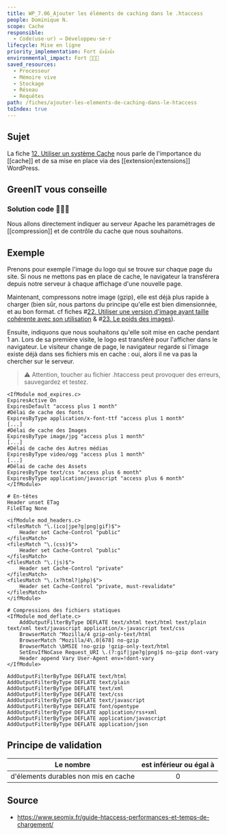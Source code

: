```yaml
---
title: WP_7.06_Ajouter les éléments de caching dans le .htaccess
people: Dominique N.
scope: Cache
responsible:
  - Code(use·ur) → Développeu·se·r
lifecycle: Mise en ligne
priority_implementation: Fort 👍👍👍
environmental_impact: Fort 🌱🌱🌱
saved_resources:
  - Processeur
  - Mémoire vive
  - Stockage
  - Réseau
  - Requêtes
path: /fiches/ajouter-les-elements-de-caching-dans-le-htaccess
toIndex: true
---
```


## Sujet

La fiche [12. Utiliser un système Cache](./12.%20Utiliser%20un%20syst%C3%A8me%20Cache.md) nous parle de l'importance du [[cache]] et de sa mise en place via des [[extension|extensions]] WordPress.

## GreenIT vous conseille

### Solution code 🌱🌱🌱

Nous allons directement indiquer au serveur Apache les paramétrages de [[compression]] et de contrôle du cache que nous souhaitons.

## Exemple

Prenons pour exemple l'image du logo qui se trouve sur chaque page du site. Si nous ne mettons pas en place de cache, le navigateur la transférera depuis notre serveur à chaque affichage d'une nouvelle page.

Maintenant, compressons notre image (gzip), elle est déjà plus rapide à charger (bien sûr, nous partons du principe qu'elle est bien dimensionnée, et au bon format. cf fiches #[22. Utiliser une version d'image ayant taille cohérente avec son utilisation](./22.utiliser-une-version-d-image-ayant-taille-cohérente-avec-son-utilisation.md) & #[23. Le poids des images](./23.%20Le%20poids%20des%20images.md)).

Ensuite, indiquons que nous souhaitons qu'elle soit mise en cache pendant 1 an.
Lors de sa première visite, le logo est transféré pour l'afficher dans le navigateur. Le visiteur change de page, le navigateur regarde si l'image existe déjà dans ses fichiers mis en cache : oui, alors il ne va pas la chercher sur le serveur.

> ⚠️ Attention, toucher au fichier .htaccess peut provoquer des erreurs, sauvegardez et testez.

```apacheconf
<IfModule mod_expires.c>
ExpiresActive On
ExpiresDefault "access plus 1 month"
#Délai de cache des fonts
ExpiresByType application/x-font-ttf "access plus 1 month"
[...]
#Délai de cache des Images
ExpiresByType image/jpg "access plus 1 month"
[...]
#Délai de cache des Autres médias
ExpiresByType video/ogg "access plus 1 month"
[...]
#Délai de cache des Assets
ExpiresByType text/css "access plus 6 month"
ExpiresByType application/javascript "access plus 6 month"
</IfModule>

# En-têtes
Header unset ETag
FileETag None

<ifModule mod_headers.c>
<filesMatch "\.(ico|jpe?g|png|gif)$">
    Header set Cache-Control "public"
</filesMatch>
<filesMatch "\.(css)$">
    Header set Cache-Control "public"
</filesMatch>
<filesMatch "\.(js)$">
    Header set Cache-Control "private"
</filesMatch>
<filesMatch "\.(x?html?|php)$">
    Header set Cache-Control "private, must-revalidate"
</filesMatch>
</ifModule>

# Compressions des fichiers statiques
<IfModule mod_deflate.c>
    AddOutputFilterByType DEFLATE text/xhtml text/html text/plain text/xml text/javascript application/x-javascript text/css
    BrowserMatch ^Mozilla/4 gzip-only-text/html
    BrowserMatch ^Mozilla/4\.0[678] no-gzip
    BrowserMatch \bMSIE !no-gzip !gzip-only-text/html
    SetEnvIfNoCase Request_URI \.(?:gif|jpe?g|png)$ no-gzip dont-vary
    Header append Vary User-Agent env=!dont-vary
</IfModule>

AddOutputFilterByType DEFLATE text/html
AddOutputFilterByType DEFLATE text/plain
AddOutputFilterByType DEFLATE text/xml
AddOutputFilterByType DEFLATE text/css
AddOutputFilterByType DEFLATE text/javascript
AddOutputFilterByType DEFLATE font/opentype
AddOutputFilterByType DEFLATE application/rss+xml
AddOutputFilterByType DEFLATE application/javascript
AddOutputFilterByType DEFLATE application/json
```

## Principe de validation

| Le nombre                            | est inférieur ou égal à |
| ------------------------------------ | :---------------------: |
| d'élements durables non mis en cache |            0            |

## Source

- <https://www.seomix.fr/guide-htaccess-performances-et-temps-de-chargement/>
